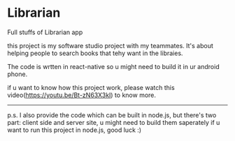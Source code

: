 # Librarian
Full stuffs of Librarian app

this project is my software studio project with my teammates.
It's about helping people to search books that tehy want in the libraies.

The code is wrtten in react-native so u might need to build it in ur android phone.

if u want to know how this project work, please watch this video(https://youtu.be/Bt-zN63X3kI) to know more.

---
p.s. I also provide the code which can be built in node.js, but there's two part: client side and server site, u might need to build them saperately if u want to run this project in node.js, good luck :)
